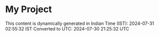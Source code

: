 # My Project

This content is dynamically generated in Indian Time (IST): 2024-07-31 02:55:32 IST
Converted to UTC: 2024-07-30 21:25:32 UTC
